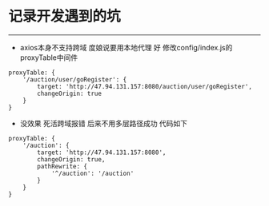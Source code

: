 # 记录开发遇到的坑
>
-------------
* axios本身不支持跨域 度娘说要用本地代理 好 修改config/index.js的proxyTable中间件 
>
```
proxyTable: {
    '/auction/user/goRegister': {
        target: 'http://47.94.131.157:8080/auction/user/goRegister',
        changeOrigin: true
    }      
}
```
>
* 没效果 死活跨域报错  后来不用多层路径成功 代码如下
>
```
proxyTable: {
    '/auction': {
        target: 'http://47.94.131.157:8080',
        changeOrigin: true,
        pathRewrite: {
            '^/auction': '/auction'
        }
    }      
}
```
